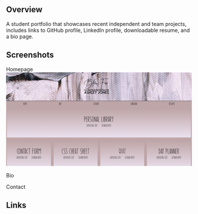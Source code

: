 ## Overview

A student portfolio that showcases recent independent and team projects, includes links to GitHub profile, LinkedIn profile, downloadable resume, and a bio page.

## Screenshots
Homepage 
![Home-Page](/images/home-screenshot.png)

Bio


Contact

## Links

